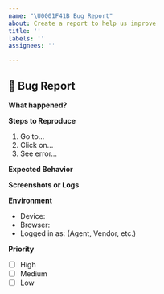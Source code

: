 ```yaml
---
name: "\U0001F41B Bug Report"
about: Create a report to help us improve
title: ''
labels: ''
assignees: ''

---
```


## 🐛 Bug Report

**What happened?**
<!-- Describe the issue in detail -->

**Steps to Reproduce**
1. Go to...
2. Click on...
3. See error...

**Expected Behavior**
<!-- What *should* happen? -->

**Screenshots or Logs**
<!-- Optional -->

**Environment**
- Device:
- Browser:
- Logged in as: (Agent, Vendor, etc.)

**Priority**
- [ ] High
- [ ] Medium
- [ ] Low

